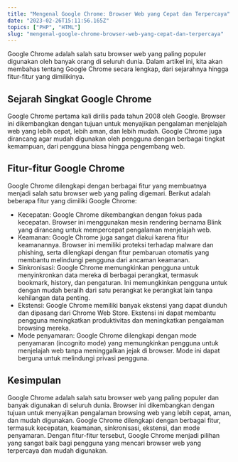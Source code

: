 ```yaml
---
title: "Mengenal Google Chrome: Browser Web yang Cepat dan Terpercaya"
date: "2023-02-26T15:11:56.165Z"
topics: ["PHP", "HTML"]
slug: "mengenal-google-chrome-browser-web-yang-cepat-dan-terpercaya"
---
```


Google Chrome adalah salah satu browser web yang paling populer digunakan oleh banyak orang di seluruh dunia. Dalam artikel ini, kita akan membahas tentang Google Chrome secara lengkap, dari sejarahnya hingga fitur-fitur yang dimilikinya.

## Sejarah Singkat Google Chrome

Google Chrome pertama kali dirilis pada tahun 2008 oleh Google. Browser ini dikembangkan dengan tujuan untuk menyajikan pengalaman menjelajah web yang lebih cepat, lebih aman, dan lebih mudah. Google Chrome juga dirancang agar mudah digunakan oleh pengguna dengan berbagai tingkat kemampuan, dari pengguna biasa hingga pengembang web.

## Fitur-fitur Google Chrome

Google Chrome dilengkapi dengan berbagai fitur yang membuatnya menjadi salah satu browser web yang paling digemari. Berikut adalah beberapa fitur yang dimiliki Google Chrome:

- Kecepatan: Google Chrome dikembangkan dengan fokus pada kecepatan. Browser ini menggunakan mesin rendering bernama Blink yang dirancang untuk mempercepat pengalaman menjelajah web.
- Keamanan: Google Chrome juga sangat diakui karena fitur keamanannya. Browser ini memiliki proteksi terhadap malware dan phishing, serta dilengkapi dengan fitur pembaruan otomatis yang membantu melindungi pengguna dari ancaman keamanan.
- Sinkronisasi: Google Chrome memungkinkan pengguna untuk menyinkronkan data mereka di berbagai perangkat, termasuk bookmark, history, dan pengaturan. Ini memungkinkan pengguna untuk dengan mudah beralih dari satu perangkat ke perangkat lain tanpa kehilangan data penting.
- Ekstensi: Google Chrome memiliki banyak ekstensi yang dapat diunduh dan dipasang dari Chrome Web Store. Ekstensi ini dapat membantu pengguna meningkatkan produktivitas dan meningkatkan pengalaman browsing mereka.
- Mode penyamaran: Google Chrome dilengkapi dengan mode penyamaran (incognito mode) yang memungkinkan pengguna untuk menjelajah web tanpa meninggalkan jejak di browser. Mode ini dapat berguna untuk melindungi privasi pengguna.

## Kesimpulan

Google Chrome adalah salah satu browser web yang paling populer dan banyak digunakan di seluruh dunia. Browser ini dikembangkan dengan tujuan untuk menyajikan pengalaman browsing web yang lebih cepat, aman, dan mudah digunakan. Google Chrome dilengkapi dengan berbagai fitur, termasuk kecepatan, keamanan, sinkronisasi, ekstensi, dan mode penyamaran. Dengan fitur-fitur tersebut, Google Chrome menjadi pilihan yang sangat baik bagi pengguna yang mencari browser web yang terpercaya dan mudah digunakan.

